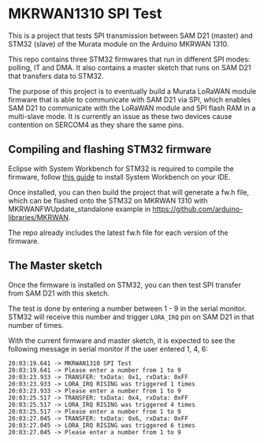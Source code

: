 # MKRWAN1310 SPI Test
This is a project that tests SPI transmission between SAM D21 (master) and STM32 (slave) of the Murata module on the Arduino MKRWAN 1310.

This repo contains three STM32 firmwares that run in different SPI modes: polling, IT and DMA. It also contains a master sketch that runs on SAM D21 that transfers data to STM32.

The purpose of this project is to eventually build a Murata LoRaWAN module firmware that is able to communicate with SAM D21 via SPI, which enables SAM D21 to communicate with the LoRaWAN module and SPI flash RAM in a multi-slave mode. It is currently an issue as these two devices cause contention on SERCOM4 as they share the same pins.

## Compiling and flashing STM32 firmware

Eclipse with System Workbench for STM32 is required to compile the firmware, follow [this guide](http://www.openstm32.org/Installing%2BSystem%2BWorkbench%2Bfor%2BSTM32%2Bfrom%2BEclipse#Important_note_about_your_MAC_OSX_host_version) to install System Workbench on your IDE.

Once installed, you can then build the project that will generate a fw.h file, which can be flashed onto the STM32 on MKRWAN 1310 with MKRWANFWUpdate_standalone example in https://github.com/arduino-libraries/MKRWAN.

The repo already includes the latest fw.h file for each version of the firmware.

## The Master sketch
Once the firmware is installed on STM32, you can then test SPI transfer from SAM D21 with this sketch.

The test is done by entering a number between 1 - 9 in the serial monitor. STM32 will receive this number and trigger `LORA_IRQ` pin on SAM D21 in that number of times.

With the current firmware and master sketch, it is expected to see the following message in serial monitor if the user entered 1, 4, 6:
```
20:03:19.641 -> MKRWAN1310 SPI Test
20:03:19.641 -> Please enter a number from 1 to 9
20:03:23.933 -> TRANSFER: txData: 0x1, rxData: 0xFF
20:03:23.933 -> LORA_IRQ RISING was triggered 1 times
20:03:23.933 -> Please enter a number from 1 to 9
20:03:25.517 -> TRANSFER: txData: 0x4, rxData: 0xFF
20:03:25.517 -> LORA_IRQ RISING was triggered 4 times
20:03:25.517 -> Please enter a number from 1 to 9
20:03:27.045 -> TRANSFER: txData: 0x6, rxData: 0xFF
20:03:27.045 -> LORA_IRQ RISING was triggered 6 times
20:03:27.045 -> Please enter a number from 1 to 9
```
